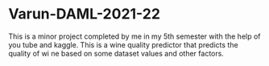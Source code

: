# Varun-DAML-2021-22
This is a minor project completed by me in my 5th semester with the help of you tube and kaggle.
This  is a wine quality predictor that predicts the quality of wi ne based on some dataset values and other factors.
